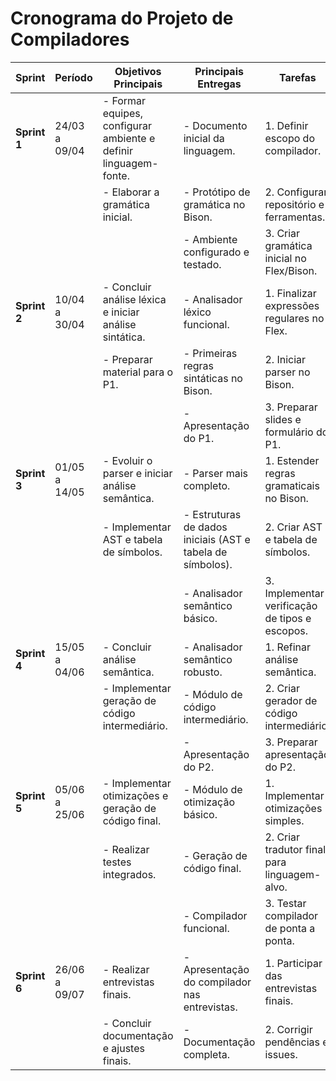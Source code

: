# Cronograma do Projeto de Compiladores  

| **Sprint**       | **Período**       | **Objetivos Principais**                                                                 | **Principais Entregas**                                                                 | **Tarefas**                                                                                     | **Responsáveis**                           | **Revisores**                              |
|-------------------|-------------------|-----------------------------------------------------------------------------------------|-----------------------------------------------------------------------------------------|-------------------------------------------------------------------------------------------------|-------------------------------------------|-------------------------------------------|
| **Sprint 1**     | 24/03 a 09/04     | - Formar equipes, configurar ambiente e definir linguagem-fonte.                        | - Documento inicial da linguagem.                                                      | 1. Definir escopo do compilador.                                                                | Todos                              | Todos         |
|                   |                   | - Elaborar a gramática inicial.                                                        | - Protótipo de gramática no Bison.                                                     | 2. Configurar repositório e ferramentas.                                                       | Isabelle, João Pedro (johnaopedro)         | Filipe, João Pedro (JoaoPedro2206)         |
|                   |                   |                                                                                         | - Ambiente configurado e testado.                                                     | 3. Criar gramática inicial no Flex/Bison.                                                      | João Pedro (johnaopedro), Tiago          | Isabelle, Filipe                           |
| **Sprint 2**     | 10/04 a 30/04     | - Concluir análise léxica e iniciar análise sintática.                                  | - Analisador léxico funcional.                                                         | 1. Finalizar expressões regulares no Flex.                                                     | Filipe, João Pedro (johnaopedro)        | Tiago, Isabelle                            |
|                   |                   | - Preparar material para o P1.                                                         | - Primeiras regras sintáticas no Bison.                                                | 2. Iniciar parser no Bison.                                                                    | Tiago, Isabelle                            | Filipe, João Pedro (johnaopedro)           |
|                   |                   |                                                                                         | - Apresentação do P1.                                                                  | 3. Preparar slides e formulário do P1.                                                         | João Pedro (JoaoPedro2206), Filipe           | Tiago, Isabelle          |
| **Sprint 3**     | 01/05 a 14/05     | - Evoluir o parser e iniciar análise semântica.                                         | - Parser mais completo.                                                                | 1. Estender regras gramaticais no Bison.                                                       | Isabelle, Tiago                            | João Pedro (JoaoPedro2206), Filipe         |
|                   |                   | - Implementar AST e tabela de símbolos.                                                | - Estruturas de dados iniciais (AST e tabela de símbolos).                              | 2. Criar AST e tabela de símbolos.                                                             | João Pedro (JoaoPedro2206), Filipe         | Isabelle, João Pedro (johnaopedro)         |
|                   |                   |                                                                                         | - Analisador semântico básico.                                                         | 3. Implementar verificação de tipos e escopos.                                                 | João Pedro (johnaopedro), Tiago            | Filipe, Isabelle                           |
| **Sprint 4**     | 15/05 a 04/06     | - Concluir análise semântica.                                                           | - Analisador semântico robusto.                                                        | 1. Refinar análise semântica.                                                                  | Filipe, Isabelle                           | João Pedro (JoaoPedro2206), Tiago          |
|                   |                   | - Implementar geração de código intermediário.                                         | - Módulo de código intermediário.                                                      | 2. Criar gerador de código intermediário.                                                      | João Pedro (johnaopedro), Tiago          | Filipe, João Pedro (JoaoPedro2206)           |
|                   |                   |                                                                                         | - Apresentação do P2.                                                                  | 3. Preparar apresentação do P2.                                                                | João Pedro (JoaoPedro2206), Isabelle         | Filipe, Tiago                              |
| **Sprint 5**     | 05/06 a 25/06     | - Implementar otimizações e geração de código final.                                    | - Módulo de otimização básico.                                                         | 1. Implementar otimizações simples.                                                            | Tiago, Filipe                              | Isabelle, João Pedro (JoaoPedro2206)       |
|                   |                   | - Realizar testes integrados.                                                          | - Geração de código final.                                                             | 2. Criar tradutor final para linguagem-alvo.                                                   | Isabelle, João Pedro (JoaoPedro2206)         | Filipe, João Pedro (johnaopedro)         |
|                   |                   |                                                                                         | - Compilador funcional.                                                                | 3. Testar compilador de ponta a ponta.                                                         | João Pedro (JoaoPedro2206), Tiago          | Isabelle, Filipe                           |
| **Sprint 6**     | 26/06 a 09/07     | - Realizar entrevistas finais.                                                         | - Apresentação do compilador nas entrevistas.                                           | 1. Participar das entrevistas finais.                                                          | João Pedro (johnaopedro), Isabelle         | Filipe, Tiago                              |
|                   |                   | - Concluir documentação e ajustes finais.                                              | - Documentação completa.                                                               | 2. Corrigir pendências e issues.                                                               | Filipe, João Pedro (johnaopedro)         | Isabelle, Tiago                            |